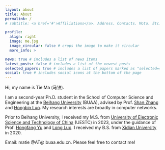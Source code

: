 ```yaml
---
layout: about
title: About
permalink: /
# subtitle: <a href='#'>Affiliations</a>. Address. Contacts. Moto. Etc.

profile:
  align: right
  image: me.jpg
  image_circular: false # crops the image to make it circular
  more_info: >

news: true # includes a list of news items
latest_posts: false # includes a list of the newest posts
selected_papers: true # includes a list of papers marked as "selected={true}"
social: true # includes social icons at the bottom of the page
---
```


Hi, my name is Tie Ma (马铁).

I am a second-year Ph.D. student in the School of Computer Science and Engineering at the [Beihang University](https://ev.buaa.edu.cn/) (BUAA), advised by Prof. [Shan Zhang](https://scholar.google.com/citations?user=Low-un4AAAAJ) and [Hongbin Luo](https://scholar.google.com/citations?user=aaEjzHMAAAAJ). My research interests are broadly in computer networks.

Prior to Beihang University, I received my M.S. from [University of Electronic Science and Technology of China](https://en.uestc.edu.cn/) (UESTC) in 2023, under the guidance of Prof. [Hongfang Yu](https://scholar.google.com/citations?user=GmEdMqwAAAAJ) and [Long Luo](https://scholar.google.com/citations?user=rcqa1EEAAAAJ). I received my B.S. from [Xidian University](https://en.xidian.edu.cn/) in 2020.

Email: matie @AT@ buaa.edu.cn. Please feel free to contact me!
